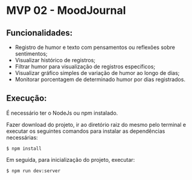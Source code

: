 # MVP 02 - MoodJournal 


## Funcionalidades:

* Registro de humor e texto com pensamentos ou reflexões sobre sentimentos;
* Visualizar histórico de registros;
* Filtrar humor para visualização de registros específicos; 
* Visualizar gráfico simples de variação de humor ao longo de dias;
* Monitorar porcentagem de determinado humor por dias registrados.


## Execução: 

É necessário ter o NodeJs ou npm instalado.

Fazer download do projeto, ir ao diretório raiz do mesmo pelo terminal e executar os seguintes comandos para instalar as dependências necessárias: 

```
$ npm install
```

Em seguida, para inicialização do projeto, executar: 

```
$ npm run dev:server
```

